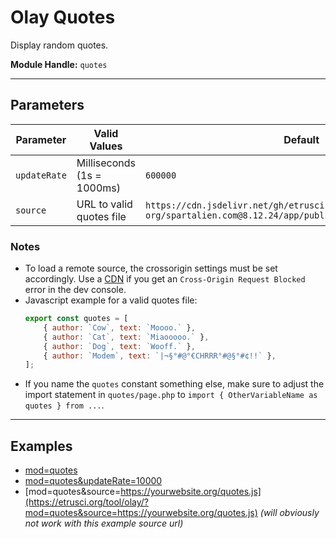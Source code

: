 # Olay Quotes

Display random quotes.

**Module Handle:** `quotes`

---

## Parameters

| Parameter    | Valid Values               | Default                                                                                             |
|--------------|----------------------------|-----------------------------------------------------------------------------------------------------|
| `updateRate` | Milliseconds (1s = 1000ms) | `600000`                                                                                            |
| `source`     | URL to valid quotes file   | `https://cdn.jsdelivr.net/gh/etrusci-org/spartalien.com@8.12.24/app/public/res/randomQuotes.min.js` |

### Notes

- To load a remote source, the crossorigin settings must be set accordingly. Use a [CDN](https://www.jsdelivr.com) if you get an `Cross-Origin Request Blocked` error in the dev console.
- Javascript example for a valid quotes file:
  ```js
  export const quotes = [
      { author: `Cow`, text: `Moooo.` },
      { author: `Cat`, text: `Miaooooo.` },
      { author: `Dog`, text: `Wooff.` },
      { author: `Modem`, text: `|¬§°#@°€CHRRR°#@§°#¢!!` },
  ];
  ```
- If you name the `quotes` constant something else, make sure to adjust the import statement in `quotes/page.php` to `import { OtherVariableName as quotes } from ...`.
---

## Examples

- [mod=quotes](https://etrusci.org/tool/olay/?mod=quotes)
- [mod=quotes&updateRate=10000](https://etrusci.org/tool/olay/?mod=quotes&updateRate=10000)
- [mod=quotes&source=https://yourwebsite.org/quotes.js](https://etrusci.org/tool/olay/?mod=quotes&source=https://yourwebsite.org/quotes.js) *(will obviously not work with this example source url)*
